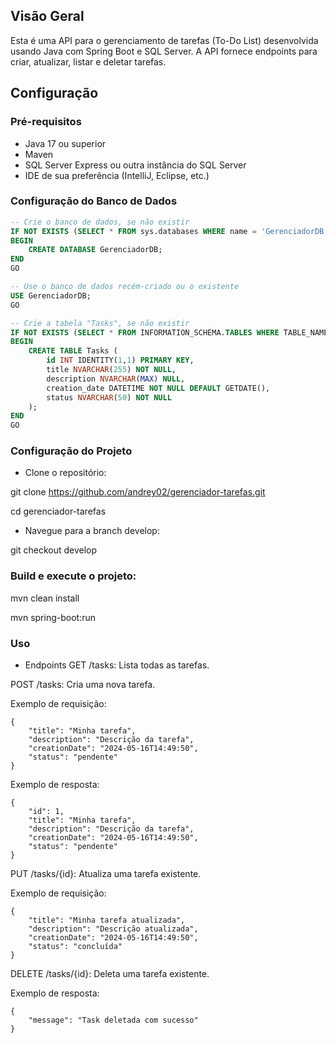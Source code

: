 
## Visão Geral
Esta é uma API para o gerenciamento de tarefas (To-Do List) desenvolvida usando Java com Spring Boot e SQL Server. A API fornece endpoints para criar, atualizar, listar e deletar tarefas.

## Configuração

### Pré-requisitos
- Java 17 ou superior
- Maven
- SQL Server Express ou outra instância do SQL Server
- IDE de sua preferência (IntelliJ, Eclipse, etc.)

### Configuração do Banco de Dados

```sql
-- Crie o banco de dados, se não existir
IF NOT EXISTS (SELECT * FROM sys.databases WHERE name = 'GerenciadorDB')
BEGIN
    CREATE DATABASE GerenciadorDB;
END
GO

-- Use o banco de dados recém-criado ou o existente
USE GerenciadorDB;
GO

-- Crie a tabela "Tasks", se não existir
IF NOT EXISTS (SELECT * FROM INFORMATION_SCHEMA.TABLES WHERE TABLE_NAME = 'Tasks')
BEGIN
    CREATE TABLE Tasks (
        id INT IDENTITY(1,1) PRIMARY KEY,
        title NVARCHAR(255) NOT NULL,
        description NVARCHAR(MAX) NULL,
        creation_date DATETIME NOT NULL DEFAULT GETDATE(),
        status NVARCHAR(50) NOT NULL
    );
END
GO
```

### Configuração do Projeto
 - Clone o repositório:

git clone https://github.com/andrey02/gerenciador-tarefas.git

cd gerenciador-tarefas


 - Navegue para a branch develop:

git checkout develop


### Build e execute o projeto:

mvn clean install

mvn spring-boot:run

### Uso

- Endpoints
GET /tasks: Lista todas as tarefas.

POST /tasks: Cria uma nova tarefa.

Exemplo de requisição:

```
{
    "title": "Minha tarefa",
    "description": "Descrição da tarefa",
    "creationDate": "2024-05-16T14:49:50",
    "status": "pendente"
}
```
Exemplo de resposta:
```
{
    "id": 1,
    "title": "Minha tarefa",
    "description": "Descrição da tarefa",
    "creationDate": "2024-05-16T14:49:50",
    "status": "pendente"
}
```

PUT /tasks/{id}: Atualiza uma tarefa existente.

Exemplo de requisição:
```
{
    "title": "Minha tarefa atualizada",
    "description": "Descrição atualizada",
    "creationDate": "2024-05-16T14:49:50",
    "status": "concluída"
}
```
DELETE /tasks/{id}: Deleta uma tarefa existente.

Exemplo de resposta:
```
{
    "message": "Task deletada com sucesso"
}
```